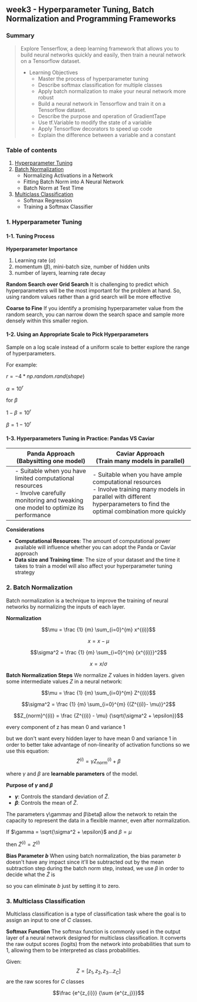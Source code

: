 ## week3 - Hyperparameter Tuning, Batch Normalization and Programming Frameworks

### Summary
> Explore Tenserflow, a deep learning framework that allows you to build neural networks quickly and easily, then train a neural network on a Tensorflow dataset.
> - Learning Objectives
>    - Master the process of hyperparameter tuning
>    - Describe softmax classification for multiple classes
>    - Apply batch normalization to make your neural network more robust
>    - Build a neural network in Tensorflow and train it on a Tensorflow dataset.
>    - Describe the purpose and operation of GradientTape
>    - Use tf.Variable to modify the state of a variable
>    - Apply Tensorflow decorators to speed up code
>    - Explain the difference between a variable and a constant

### Table of contents
1. [Hyperparameter Tuning](#1)
2. [Batch Normalization](#2)
	- Normalizing Activations in a Network
	- Fitting Batch Norm into A Neural Network
	- Batch Norm at Test Time
3. [Multiclass Classification](#3)
	- Softmax Regression
	- Training a Softmax Classifier


<a id="1"></a>
### 1. Hyperparameter Tuning
#### 1-1. Tuning Process
**Hyperparameter Importance**
1. Learning rate ($\alpha$)
2. momentum ($\beta$), mini-batch size,  number of hidden units
3. number of layers, learning rate decay

**Random Search over Grid Search**
It is challenging to predict which hyperparameters will be the most important for the problem at hand. So, using random values rather than a grid search will be more effective

**Coarse to Fine**
If you identify a promising hyperparameter value from the random search, you can narrow down the search space and sample more densely within this smaller region.


#### 1-2. Using an Appropriate Scale to Pick Hyperparameters
Sample on a log scale instead of a uniform scale to better explore the range of hyperparameters.

For example:

$r = -4 * np.random.rand(shape)$

$\alpha = 10^r$

for $\beta$

$1 - \beta = 10^r$

$\beta = 1 - 10^r$

#### 1-3. Hyperparameters Tuning in Practice: Pandas VS Caviar
||Panda Approach<br/>(Babysitting one model)|Caviar Approach<br/>(Train many models in parallel)|
|--|--|--|
||- Suitable when you have limited computational resources<br/>- Involve carefully monitoring and tweaking one model to optimize its performance|- Suitable when you have ample computational resources<br/> - Involve training many models in parallel with different hyperparameters to find the optimal combination more quickly|

**Considerations**

- **Computational Resources**: The amount of computational power available will influence whether you can adopt the Panda or Caviar approach
- **Data size and Training time**: The size of your dataset and the time it takes to train a model will also affect your hyperparameter tuning strategy

<a id="2"></a>
### 2. Batch Normalization
Batch normalization is a technique to improve the training of neural networks by normalizing the inputs of each layer.

**Normalization**

$$\mu = \frac {1} {m} \sum_{i=0}^{m} x^{(i)}$$

$$x = x - \mu$$

$$\sigma^2 = \frac {1} {m} \sum_{i=0}^{m} {x^{(i)}}^2$$

$$x = x / \sigma$$

**Batch Normalization Steps**
We normalize $Z$ values in hidden layers.
given some intermediate values $Z$ in a neural network:

$$\mu = \frac {1} {m} \sum_{i=0}^{m} Z^{(i)}$$

$$\sigma^2 = \frac {1} {m} \sum_{i=0}^{m} {(Z^{(i)}- \mu)}^2$$

$$Z_{norm}^{(i)} = \frac {Z^{(i)} - \mu} {\sqrt{\sigma^2 + \epsilon}}$$

every component of z has mean 0 and variance 1

but we don't want every hidden layer to have mean 0 and variance 1 in order to better take advantage of non-linearity of activation functions so we use this equation:
$$\tilde Z^{(i)} = \gamma Z_{norm}^{(i)} + \beta$$

where $\gamma$ and $\beta$ are **learnable parameters** of the model.

**Purpose of $\gamma$ and $\beta$**

-   **$\gamma$**: Controls the standard deviation of $\tilde{Z}$.
-   **$\beta$**: Controls the mean of $\tilde{Z}$.

The parameters γ\gammaγ and β\betaβ allow the network to retain the capacity to represent the data in a flexible manner, even after normalization.

If $\gamma = \sqrt{\sigma^2 + \epsilon}$ and $\beta = \mu$

then $\tilde Z^{(i)} = Z^{(i)}$

**Bias Parameter $b$**
When using batch normalization, the bias parameter $b$ doesn't have any impact since it'll be subtracted out by the mean subtraction step during the batch norm step, instead, we use $\beta$ in order to decide what the $\tilde Z$ is

so you can eliminate $b$ just by setting it to zero.


<a id="3"></a>
### 3. Multiclass Classification

Multiclass classification is a type of classification task where the goal is to assign an input to one of $C$ classes.

**Softmax Function**
The softmax function is commonly used in the output layer of a neural network designed for multiclass classification. It converts the raw output scores (logits) from the network into probabilities that sum to 1, allowing them to be interpreted as class probabilities.

Given:
$$Z = [z_1, z_2, z_3 \dots z_C]$$ are the raw scores for $C$ classes

$$\frac {e^{z_{i}}} {\sum {e^{z_j}}}$$
